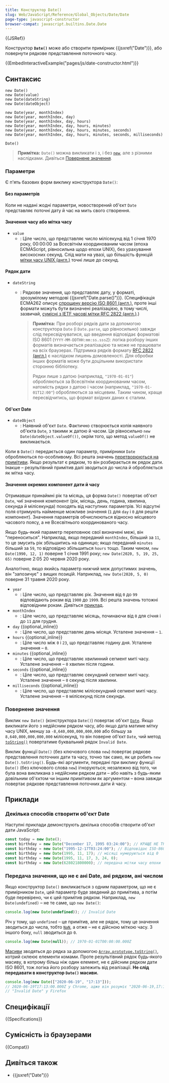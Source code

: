 ```yaml
---
title: Конструктор Date()
slug: Web/JavaScript/Reference/Global_Objects/Date/Date
page-type: javascript-constructor
browser-compat: javascript.builtins.Date.Date
---
```


{{JSRef}}

Конструктор **`Date()`** може або створити примірник {{jsxref("Date")}}, або повернути рядкове представлення поточного часу.

{{EmbedInteractiveExample("pages/js/date-constructor.html")}}

## Синтаксис

```js-nolint
new Date()
new Date(value)
new Date(dateString)
new Date(dateObject)

new Date(year, monthIndex)
new Date(year, monthIndex, day)
new Date(year, monthIndex, day, hours)
new Date(year, monthIndex, day, hours, minutes)
new Date(year, monthIndex, day, hours, minutes, seconds)
new Date(year, monthIndex, day, hours, minutes, seconds, milliseconds)

Date()
```

> **Примітка:** `Date()` можна викликати і з, і без [`new`](/uk/docs/Web/JavaScript/Reference/Operators/new), але з різними наслідками. Дивіться [Повернене значення](#povernene-znachennia).

### Параметри

Є п'ять базових форм виклику конструктора `Date()`:

#### Без параметрів

Коли не надані жодні параметри, новостворений об'єкт `Date` представляє поточні дату й час на мить свого створення.

#### Значення часу або мітка часу

- `value`
  - : Ціле число, що представляє число мілісекунд від 1 січня 1970 року, 00:00:00 за Всесвітнім координованим часом (епоха ECMAScript, рівносильна щодо епохи UNIX), без урахування високосних секунд. Слід мати на увазі, що більшість функцій [мітки часу UNIX (англ.)](https://pubs.opengroup.org/onlinepubs/9699919799/basedefs/V1_chap04.html#tag_04_16) точні лише до секунд.

#### Рядок дати

- `dateString`

  - : Рядкове значення, що представляє дату, у форматі, зрозумілому методові {{jsxref("Date.parse()")}}. (Специфікація ECMA262 описує [спрощену версію ISO 8601 (англ.)](https://tc39.es/ecma262/#sec-date-time-string-format), проте інші формати можуть бути визначені реалізацією, в тому числі, зазвичай, [сумісні з IETF часові мітки RFC 2822 (англ.)](https://datatracker.ietf.org/doc/html/rfc2822#page-14).)

    > **Примітка:** При розборі рядків дати за допомогою конструктора `Date` (і `Date.parse`, що рівносильно) завжди слід пересвідчуватися, що введення відповідає форматові ISO 8601 (`YYYY-MM-DDTHH:mm:ss.sssZ`): логіка розбору інших форматів визначається реалізацією та може не працювати на всіх браузерах. Підтримка рядків формату [RFC 2822 (англ.)](https://datatracker.ietf.org/doc/html/rfc2822) є наслідком лишень домовленості. Для обробки інших форматів може бути доцільним використати сторонню бібліотеку.
    >
    > Рядки лише з датою (наприклад, `"1970-01-01"`) обробляються за Всесвітнім координованим часом, натомість рядки з датою і часом (наприклад, `"1970-01-01T12:00"`) обробляються за місцевим. Таким чином, краще пересвідчитись, що формат вхідних даних є сталим.

#### Об'єкт Date

- `dateObject`
  - : Наявний об'єкт `Date`. Фактично створюється копія наявного об'єкта `Date`, з такими ж датою й часом. Це рівносильно `new Date(dateObject.valueOf())`, окрім того, що метод `valueOf()` не викликається.

Коли в `Date()` передається один параметр, примірники `Date` обробляються по-особливому. Всі решта значень [перетворюються на примітиви](/uk/docs/Web/JavaScript/Data_structures#zvedennia-do-prymityva). Якщо результат є рядком, то він розбирається як рядок дати. Інакше – результівний примітив далі зводиться до числа й обробляється як мітка часу.

#### Значення окремих компонент дати й часу

Отримавши принаймні рік та місяць, ця форма `Date()` повертає об'єкт `Date`, чиї значення компонент (рік, місяць, день, година, хвилина, секунда й мілісекунда) походять від наступних параметрів. Усі відсутні поля отримують найменше можливе значення (`1` для `day` і `0` для решти компонент). Значення параметрів обчислюються відносно місцевого часового поясу, а не Всесвітнього координованого часу.

Якщо будь-який параметр переповнює свої визначені межі, він "переноситься". Наприклад, якщо переданий `monthIndex`, більший за `11`, то це змусить рік збільшитись на одиницю; якщо переданий `minutes` більший за `59`, то відповідно збільшиться `hours` тощо. Таким чином, `new Date(1990, 12, 1)` поверне 1 січня 1991 року; `new Date(2020, 5, 19, 25, 65)` поверне 2:05 20 червня 2020 року.

Аналогічно, якщо якийсь параметр нижчий меж допустимих значень, він "запозичує" з вищих позицій. Наприклад, `new Date(2020, 5, 0)` поверне 31 травня 2020 року.

- `year`
  - : Ціле число, що представляє рік. Значення від `0` до `99` відповідають рокам від `1900` до `1999`. Всі решта значень тотожні відповідним рокам. Дивіться [приклад](/uk/docs/Web/JavaScript/Reference/Global_Objects/Date#interpretatsiia-dvotsyfrovykh-rokiv).
- `monthIndex`
  - : Ціле число, що представляє місяць, починаючи від `0` для січня і до `11` для грудня.
- `day` {{optional_inline}}
  - : Ціле число, що представляє день місяця. Усталене значення – `1`.
- `hours` {{optional_inline}}
  - : Ціле число між `0` і `23`, що представляє годину дня. Усталене значення – `0`.
- `minutes` {{optional_inline}}
  - : Ціле число, що представляє хвилинний сегмент миті часу. Усталене значення – `0` хвилин після години.
- `seconds` {{optional_inline}}
  - : Ціле число, що представляє секундний сегмент миті часу. Усталене значення – `0` секунд після хвилини.
- `milliseconds` {{optional_inline}}
  - : Ціле число, що представляє мілісекундний сегмент миті часу. Усталене значення – `0` мілісекунд після секунди.

### Повернене значення

Виклик `new Date()` (конструктора `Date()`) повертає об'єкт [`Date`](/uk/docs/Web/JavaScript/Reference/Global_Objects/Date). Якщо викликати його з недійсним рядком часу, або якщо дата матиме мітку часу UNIX, меншу за `-8,640,000,000,000,000` або більшу за `8,640,000,000,000,000` мілісекунд, то він поверне об'єкт `Date`, чий метод [`toString()`](/uk/docs/Web/JavaScript/Reference/Global_Objects/Date/toString) повертатиме буквальний рядок `Invalid Date`.

Виклик функції `Date()` (без ключового слова `new`) повертає рядкове представлення поточних дати та часу, точно так само, як це робить `new Date().toString()`. Будь-які аргументи, передані при виклику функції `Date()` (без ключового слова `new`) ігноруються; незалежно від того, чи була вона викликана з недійсним рядком дати – або навіть з будь-яким довільним об'єктом чи іншим примітивом як аргументом – вона завжди повертає рядкове представлення поточних дати й часу.

## Приклади

### Декілька способів створити об'єкт Date

Наступні приклади демонструють декілька способів створити об'єкт дати JavaScript:

```js
const today = new Date();
const birthday = new Date("December 17, 1995 03:24:00"); // КРАЩЕ НЕ ТРЕБА: може працювати не у всіх середовищах виконання
const birthday = new Date("1995-12-17T03:24:00"); // Відповідає ISO-8601 і працюватиме надійно
const birthday = new Date(1995, 11, 17); // місяці нумеруються від 0
const birthday = new Date(1995, 11, 17, 3, 24, 0);
const birthday = new Date(628021800000); // передача мітки часу епохи
```

### Передача значення, що не є ані Date, ані рядком, ані числом

Якщо конструктор `Date()` викликається з одним параметром, що не є примірником `Date`, цей параметр буде зведений до примітива, а потім буде перевірено, чи є цей примітив рядком. Наприклад, `new Date(undefined)` – не те саме, що `new Date()`:

```js
console.log(new Date(undefined)); // Invalid Date
```

Річ у тому, що `undefined` – це примітив, але не рядок, тому це значення зводиться до числа, тобто [`NaN`](/uk/docs/Web/JavaScript/Reference/Global_Objects/NaN), а отже – не є дійсною міткою часу. З іншого боку, `null` зводиться до `0`.

```js
console.log(new Date(null)); // 1970-01-01T00:00:00.000Z
```

[Масиви](/uk/docs/Web/JavaScript/Reference/Global_Objects/Array) зводяться до рядка за допомогою [`Array.prototype.toString()`](/uk/docs/Web/JavaScript/Reference/Global_Objects/Array/toString), котрий склеює елементи комами. Проте результівний рядок будь-якого масиву, в котрому більш ніж один елемент, не є дійсним рядком дати ISO 8601, тож логіка його розбору залежить від реалізації. **Не слід передавати в конструктор `Date()` масиви.**

```js
console.log(new Date(["2020-06-19", "17:13"]));
// 2020-06-19T17:13:00.000Z у Chrome, адже він розуміє "2020-06-19,17:13"
// "Invalid Date" у Firefox
```

## Специфікації

{{Specifications}}

## Сумісність із браузерами

{{Compat}}

## Дивіться також

- {{jsxref("Date")}}
